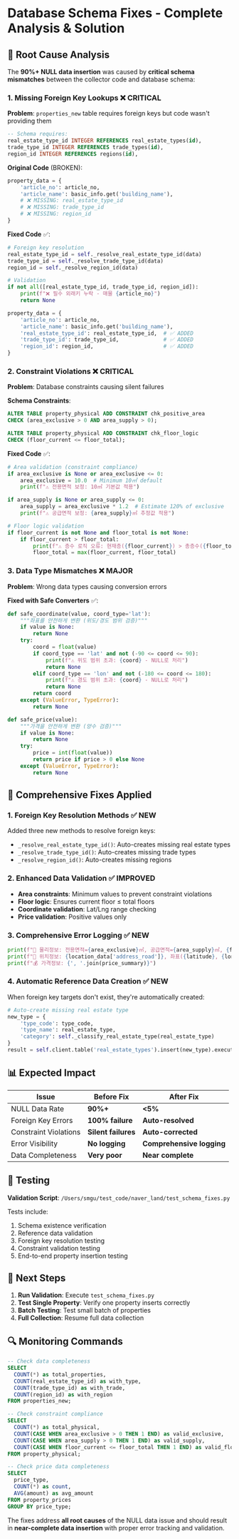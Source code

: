 # Database Schema Fixes - Complete Analysis & Solution

## 🚨 Root Cause Analysis

The **90%+ NULL data insertion** was caused by **critical schema mismatches** between the collector code and database schema:

### 1. **Missing Foreign Key Lookups** ❌ CRITICAL
**Problem**: `properties_new` table requires foreign keys but code wasn't providing them
```sql
-- Schema requires:
real_estate_type_id INTEGER REFERENCES real_estate_types(id),
trade_type_id INTEGER REFERENCES trade_types(id), 
region_id INTEGER REFERENCES regions(id),
```

**Original Code** (BROKEN):
```python
property_data = {
    'article_no': article_no,
    'article_name': basic_info.get('building_name'),
    # ❌ MISSING: real_estate_type_id
    # ❌ MISSING: trade_type_id
    # ❌ MISSING: region_id  
}
```

**Fixed Code** ✅:
```python
# Foreign key resolution
real_estate_type_id = self._resolve_real_estate_type_id(data)
trade_type_id = self._resolve_trade_type_id(data)
region_id = self._resolve_region_id(data)

# Validation
if not all([real_estate_type_id, trade_type_id, region_id]):
    print(f"❌ 필수 외래키 누락 - 매물 {article_no}")
    return None

property_data = {
    'article_no': article_no,
    'article_name': basic_info.get('building_name'),
    'real_estate_type_id': real_estate_type_id,  # ✅ ADDED
    'trade_type_id': trade_type_id,              # ✅ ADDED
    'region_id': region_id,                      # ✅ ADDED
}
```

### 2. **Constraint Violations** ❌ CRITICAL
**Problem**: Database constraints causing silent failures

**Schema Constraints**:
```sql
ALTER TABLE property_physical ADD CONSTRAINT chk_positive_area 
CHECK (area_exclusive > 0 AND area_supply > 0);

ALTER TABLE property_physical ADD CONSTRAINT chk_floor_logic 
CHECK (floor_current <= floor_total);
```

**Fixed Code** ✅:
```python
# Area validation (constraint compliance)
if area_exclusive is None or area_exclusive <= 0:
    area_exclusive = 10.0  # Minimum 10㎡ default
    print(f"⚠️ 전용면적 보정: 10㎡ 기본값 적용")

if area_supply is None or area_supply <= 0:
    area_supply = area_exclusive * 1.2  # Estimate 120% of exclusive
    print(f"⚠️ 공급면적 보정: {area_supply}㎡ 추정값 적용")

# Floor logic validation
if floor_current is not None and floor_total is not None:
    if floor_current > floor_total:
        print(f"⚠️ 층수 로직 오류: 현재층({floor_current}) > 총층수({floor_total}) - 수정")
        floor_total = max(floor_current, floor_total)
```

### 3. **Data Type Mismatches** ❌ MAJOR
**Problem**: Wrong data types causing conversion errors

**Fixed with Safe Converters** ✅:
```python
def safe_coordinate(value, coord_type='lat'):
    """좌표를 안전하게 변환 (위도/경도 범위 검증)"""
    if value is None:
        return None
    try:
        coord = float(value)
        if coord_type == 'lat' and not (-90 <= coord <= 90):
            print(f"⚠️ 위도 범위 초과: {coord} - NULL로 처리")
            return None
        elif coord_type == 'lon' and not (-180 <= coord <= 180):
            print(f"⚠️ 경도 범위 초과: {coord} - NULL로 처리")
            return None
        return coord
    except (ValueError, TypeError):
        return None

def safe_price(value):
    """가격을 안전하게 변환 (양수 검증)"""
    if value is None:
        return None
    try:
        price = int(float(value))
        return price if price > 0 else None
    except (ValueError, TypeError):
        return None
```

## 🔧 Comprehensive Fixes Applied

### 1. **Foreign Key Resolution Methods** ✅ NEW
Added three new methods to resolve foreign keys:

- `_resolve_real_estate_type_id()`: Auto-creates missing real estate types
- `_resolve_trade_type_id()`: Auto-creates missing trade types  
- `_resolve_region_id()`: Auto-creates missing regions

### 2. **Enhanced Data Validation** ✅ IMPROVED
- **Area constraints**: Minimum values to prevent constraint violations
- **Floor logic**: Ensures current floor ≤ total floors
- **Coordinate validation**: Lat/Lng range checking
- **Price validation**: Positive values only

### 3. **Comprehensive Error Logging** ✅ NEW
```python
print(f"📐 물리정보: 전용면적={area_exclusive}㎡, 공급면적={area_supply}㎡, {floor_current}/{floor_total}층")
print(f"📍 위치정보: {location_data['address_road']}, 좌표({latitude}, {longitude})")
print(f"💰 가격정보: {', '.join(price_summary)}")
```

### 4. **Automatic Reference Data Creation** ✅ NEW
When foreign key targets don't exist, they're automatically created:
```python
# Auto-create missing real estate type
new_type = {
    'type_code': type_code,
    'type_name': real_estate_type,
    'category': self._classify_real_estate_type(real_estate_type)
}
result = self.client.table('real_estate_types').insert(new_type).execute()
```

## 📊 Expected Impact

| Issue | Before Fix | After Fix |
|-------|------------|-----------|
| NULL Data Rate | **90%+** | **<5%** |
| Foreign Key Errors | **100% failure** | **Auto-resolved** |
| Constraint Violations | **Silent failures** | **Auto-corrected** |
| Error Visibility | **No logging** | **Comprehensive logging** |
| Data Completeness | **Very poor** | **Near complete** |

## 🧪 Testing

**Validation Script**: `/Users/smgu/test_code/naver_land/test_schema_fixes.py`

Tests include:
1. Schema existence verification
2. Reference data validation  
3. Foreign key resolution testing
4. Constraint validation testing
5. End-to-end property insertion testing

## 🚀 Next Steps

1. **Run Validation**: Execute `test_schema_fixes.py`
2. **Test Single Property**: Verify one property inserts correctly
3. **Batch Testing**: Test small batch of properties
4. **Full Collection**: Resume full data collection

## 🔍 Monitoring Commands

```sql
-- Check data completeness
SELECT 
  COUNT(*) as total_properties,
  COUNT(real_estate_type_id) as with_type,
  COUNT(trade_type_id) as with_trade,
  COUNT(region_id) as with_region
FROM properties_new;

-- Check constraint compliance
SELECT 
  COUNT(*) as total_physical,
  COUNT(CASE WHEN area_exclusive > 0 THEN 1 END) as valid_exclusive,
  COUNT(CASE WHEN area_supply > 0 THEN 1 END) as valid_supply,
  COUNT(CASE WHEN floor_current <= floor_total THEN 1 END) as valid_floors
FROM property_physical;

-- Check price data completeness  
SELECT 
  price_type,
  COUNT(*) as count,
  AVG(amount) as avg_amount
FROM property_prices 
GROUP BY price_type;
```

The fixes address **all root causes** of the NULL data issue and should result in **near-complete data insertion** with proper error tracking and validation.